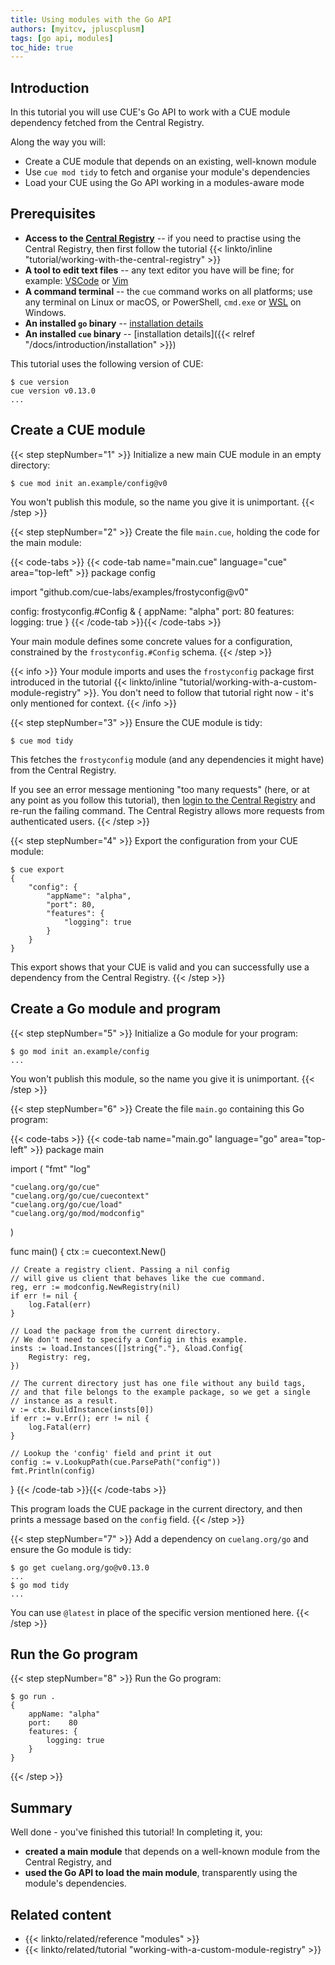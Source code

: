 ```yaml
---
title: Using modules with the Go API
authors: [myitcv, jpluscplusm]
tags: [go api, modules]
toc_hide: true
---
```


## Introduction

In this tutorial you will
use CUE's Go API to work with a CUE module dependency fetched from the Central Registry.

Along the way you will:

- Create a CUE module that depends on an existing, well-known module
- Use `cue mod tidy` to fetch and organise your module's dependencies
- Load your CUE using the Go API working in a modules-aware mode

<!--more-->

## Prerequisites

- **Access to the [Central Registry](https://registry.cue.works)** -- if you
  need to practise using the Central Registry, then first follow the
  tutorial {{< linkto/inline "tutorial/working-with-the-central-registry" >}}
- **A tool to edit text files** -- any text editor you have will be fine;
    for example: [VSCode](https://code.visualstudio.com/) or [Vim](https://neovim.io/)
- **A command terminal** -- the `cue` command works on all platforms;
  use any terminal on Linux or macOS, or PowerShell, `cmd.exe` or
  [WSL](https://learn.microsoft.com/en-us/windows/wsl/install) on Windows.
- **An installed `go` binary** -- [installation details](https://go.dev/doc/install)
- **An installed `cue` binary** -- [installation details]({{< relref "/docs/introduction/installation" >}})

This tutorial uses the following version of CUE:

```text { title="TERMINAL" type="terminal" codeToCopy="Y3VlIHZlcnNpb24=" }
$ cue version
cue version v0.13.0
...
```

## Create a CUE module

{{< step stepNumber="1" >}}
Initialize a new main CUE module in an empty directory:

```text { title="TERMINAL" type="terminal" codeToCopy="Y3VlIG1vZCBpbml0IGFuLmV4YW1wbGUvY29uZmlnQHYw" }
$ cue mod init an.example/config@v0
```

You won't publish this module, so the name you give it is unimportant.
{{< /step >}}

{{< step stepNumber="2" >}}
Create the file `main.cue`, holding the code for the main module:

{{< code-tabs >}}
{{< code-tab name="main.cue" language="cue" area="top-left" >}}
package config

import "github.com/cue-labs/examples/frostyconfig@v0"

config: frostyconfig.#Config & {
	appName: "alpha"
	port:    80
	features: logging: true
}
{{< /code-tab >}}{{< /code-tabs >}}

Your main module defines some concrete values for a configuration,
constrained by the `frostyconfig.#Config` schema.
{{< /step >}}

{{< info >}}
Your module imports and uses the `frostyconfig` package first introduced in the tutorial
{{< linkto/inline "tutorial/working-with-a-custom-module-registry" >}}.
You don't need to follow that tutorial right now - it's only mentioned for context.
{{< /info >}}

{{< step stepNumber="3" >}}
Ensure the CUE module is tidy:

```text { title="TERMINAL" type="terminal" codeToCopy="Y3VlIG1vZCB0aWR5" }
$ cue mod tidy
```

This fetches the `frostyconfig` module (and any dependencies it might have)
from the Central Registry.

If you see an error message mentioning "too many requests"
(here, or at any point as you follow this tutorial),
then
[login to the Central Registry](https://cue.dev/docs/login-central-registry/)
and re-run the failing command.
The Central Registry allows more requests from authenticated users.
{{< /step >}}

{{< step stepNumber="4" >}}
Export the configuration from your CUE module:

```text { title="TERMINAL" type="terminal" codeToCopy="Y3VlIGV4cG9ydA==" }
$ cue export
{
    "config": {
        "appName": "alpha",
        "port": 80,
        "features": {
            "logging": true
        }
    }
}
```

This export shows that your CUE is valid and you can successfully use a
dependency from the Central Registry.
{{< /step >}}

## Create a Go module and program

{{< step stepNumber="5" >}}
Initialize a Go module for your program:

```text { title="TERMINAL" type="terminal" codeToCopy="Z28gbW9kIGluaXQgYW4uZXhhbXBsZS9jb25maWc=" }
$ go mod init an.example/config
...
```

You won't publish this module, so the name you give it is unimportant.
{{< /step >}}

{{< step stepNumber="6" >}}
Create the file `main.go` containing this Go program:

{{< code-tabs >}}
{{< code-tab name="main.go" language="go" area="top-left" >}}
package main

import (
	"fmt"
	"log"

	"cuelang.org/go/cue"
	"cuelang.org/go/cue/cuecontext"
	"cuelang.org/go/cue/load"
	"cuelang.org/go/mod/modconfig"
)

func main() {
	ctx := cuecontext.New()

	// Create a registry client. Passing a nil config
	// will give us client that behaves like the cue command.
	reg, err := modconfig.NewRegistry(nil)
	if err != nil {
		log.Fatal(err)
	}

	// Load the package from the current directory.
	// We don't need to specify a Config in this example.
	insts := load.Instances([]string{"."}, &load.Config{
		Registry: reg,
	})

	// The current directory just has one file without any build tags,
	// and that file belongs to the example package, so we get a single
	// instance as a result.
	v := ctx.BuildInstance(insts[0])
	if err := v.Err(); err != nil {
		log.Fatal(err)
	}

	// Lookup the 'config' field and print it out
	config := v.LookupPath(cue.ParsePath("config"))
	fmt.Println(config)
}
{{< /code-tab >}}{{< /code-tabs >}}

This program loads the CUE package in the current directory,
and then prints a message based on the `config` field.
{{< /step >}}

{{< step stepNumber="7" >}}
Add a dependency on `cuelang.org/go` and ensure the Go module is tidy:

```text { title="TERMINAL" type="terminal" codeToCopy="Z28gZ2V0IGN1ZWxhbmcub3JnL2dvQHYwLjEzLjAKZ28gbW9kIHRpZHk=" }
$ go get cuelang.org/go@v0.13.0
...
$ go mod tidy
...
```

You can use `@latest` in place of the specific version mentioned here.
{{< /step >}}

## Run the Go program

{{< step stepNumber="8" >}}
Run the Go program:

```text { title="TERMINAL" type="terminal" codeToCopy="Z28gcnVuIC4=" }
$ go run .
{
	appName: "alpha"
	port:    80
	features: {
		logging: true
	}
}
```
{{< /step >}}
## Summary

Well done - you've finished this tutorial! In completing it, you:

- **created a main module** that depends on a well-known module from the Central Registry, and
- **used the Go API to load the main module**, transparently using the module's dependencies.

## Related content

- {{< linkto/related/reference "modules" >}}
- {{< linkto/related/tutorial "working-with-a-custom-module-registry" >}}
